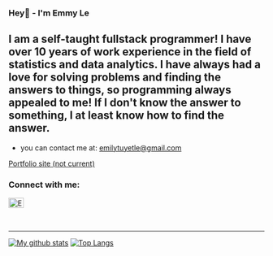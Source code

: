 ### Hey👋 - I'm Emmy Le

## I am a self-taught fullstack programmer! I have over 10 years of work experience in the field of statistics and data analytics. I have always had a love for solving problems and finding the answers to things, so programming always appealed to me! If I don't know the answer to something, I at least know how to find the answer.

- you can contact me at: emilytuyetle@gmail.com 

<a href="https://emmytuyetle.github.io/cv/">Portfolio site (not current)</a>

<h3 align="left">Connect with me:</h3>

<p align="left">
<a href="https://www.linkedin.com/in/emmytuyetle/" target="blank"><img align="center" src="https://raw.githubusercontent.com/rahuldkjain/github-profile-readme-generator/master/src/images/icons/Social/linked-in-alt.svg" alt="Emmy-Le" height="20" width="30" /></a>
</p>

<br />

---

[![My github stats](https://github-readme-stats.vercel.app/api?username=EmmyTuyetLe)](https://github.com/anuraghazra/github-readme-stats) 
[![Top Langs](https://github-readme-stats.vercel.app/api/top-langs/?username=EmmyTuyetLe)](https://github.com/anuraghazra/github-readme-stats)

